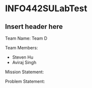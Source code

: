 # INFO442SULabTest

<!-- Added Header -->
## Insert header here

Team Name: Team D

Team Members:
* Steven Hu
* Aviraj Singh

Mission Statement:

Problem Statement:
